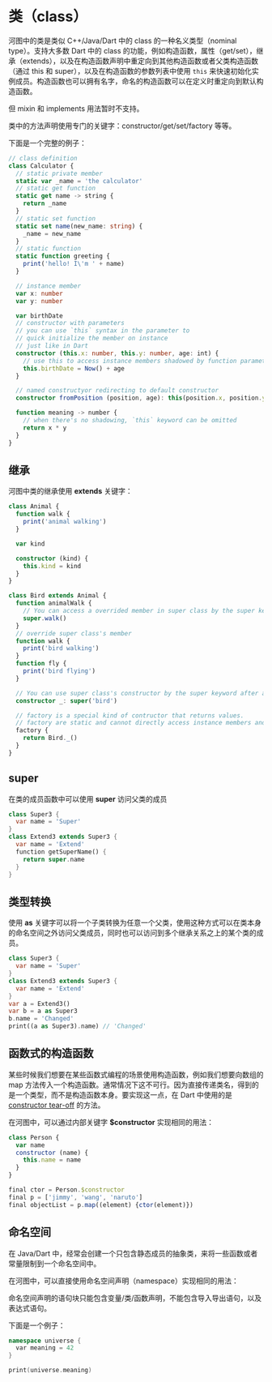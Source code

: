 # 类（class）

河图中的类是类似 C++/Java/Dart 中的 class 的一种名义类型（nominal type）。支持大多数 Dart 中的 class 的功能，例如构造函数，属性（get/set），继承（extends），以及在构造函数声明中重定向到其他构造函数或者父类构造函数（通过 this 和 super），以及在构造函数的参数列表中使用 `this` 来快速初始化实例成员。构造函数也可以拥有名字，命名的构造函数可以在定义时重定向到默认构造函数。

但 mixin 和 implements 用法暂时不支持。

类中的方法声明使用专门的关键字：constructor/get/set/factory 等等。

下面是一个完整的例子：

```typescript
// class definition
class Calculator {
  // static private member
  static var _name = 'the calculator'
  // static get function
  static get name -> string {
    return _name
  }
  // static set function
  static set name(new_name: string) {
    _name = new_name
  }
  // static function
  static function greeting {
    print('hello! I\'m ' + name)
  }

  // instance member
  var x: number
  var y: number

  var birthDate
  // constructor with parameters
  // you can use `this` syntax in the parameter to
  // quick initialize the member on instance
  // just like in Dart
  constructor (this.x: number, this.y: number, age: int) {
    // use this to access instance members shadowed by function parameters
    this.birthDate = Now() + age
  }

  // named constructyor redirecting to default constructor
  constructor fromPosition (position, age): this(position.x, position.y, age)

  function meaning -> number {
    // when there's no shadowing, `this` keyword can be omitted
    return x * y
  }
}
```

## 继承

河图中类的继承使用 **extends** 关键字：

```typescript
class Animal {
  function walk {
    print('animal walking')
  }

  var kind

  constructor (kind) {
    this.kind = kind
  }
}

class Bird extends Animal {
  function animalWalk {
    // You can access a overrided member in super class by the super keyword within a method body.
    super.walk()
  }
  // override super class's member
  function walk {
    print('bird walking')
  }
  function fly {
    print('bird flying')
  }

  // You can use super class's constructor by the super keyword after a constructor declaration.
  constructor _: super('bird')

  // factory is a special kind of contructor that returns values.
  // factory are static and cannot directly access instance members and constructors.
  factory {
    return Bird._()
  }
}
```

## super

在类的成员函数中可以使用 **super** 访问父类的成员

```dart
class Super3 {
  var name = 'Super'
}
class Extend3 extends Super3 {
  var name = 'Extend'
  function getSuperName() {
    return super.name
  }
}
```

## 类型转换

使用 **as** 关键字可以将一个子类转换为任意一个父类，使用这种方式可以在类本身的命名空间之外访问父类成员，同时也可以访问到多个继承关系之上的某个类的成员。

```dart
class Super3 {
  var name = 'Super'
}
class Extend3 extends Super3 {
  var name = 'Extend'
}
var a = Extend3()
var b = a as Super3
b.name = 'Changed'
print((a as Super3).name) // 'Changed'
```

## 函数式的构造函数

某些时候我们想要在某些函数式编程的场景使用构造函数，例如我们想要向数组的 map 方法传入一个构造函数。通常情况下这不可行。因为直接传递类名，得到的是一个类型，而不是构造函数本身。要实现这一点，在 Dart 中使用的是 [constructor tear-off](https://medium.com/dartlang/dart-2-15-7e7a598e508a#9c16) 的方法。

在河图中，可以通过内部关键字 **$constructor** 实现相同的用法：

```javascript
class Person {
  var name
  constructor (name) {
    this.name = name
  }
}

final ctor = Person.$constructor
final p = ['jimmy', 'wang', 'naruto']
final objectList = p.map((element) {ctor(element)})
```

## 命名空间

在 Java/Dart 中，经常会创建一个只包含静态成员的抽象类，来将一些函数或者常量限制到一个命名空间中。

在河图中，可以直接使用命名空间声明（namespace）实现相同的用法：

命名空间声明的语句块只能包含变量/类/函数声明，不能包含导入导出语句，以及表达式语句。

下面是一个例子：

```c++
namespace universe {
  var meaning = 42
}

print(universe.meaning)
```
